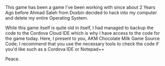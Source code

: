 This game has been a game I've been working with since about 2 Years Ago before Ahmad Saleh from Doxbin decided to hack into my computer and delete my entire Operating System.

While this game itself is quite old in itself, I had managed to backup the code to the Cordova Cloud IDE which is why I have access to the code for the game today. Here, I present to you, AKM Chocolate Milk Game Source Code; I recommend that you use the necessary tools to check the code if you'd like such as a Cordova IDE or Notepad++

Peace.
